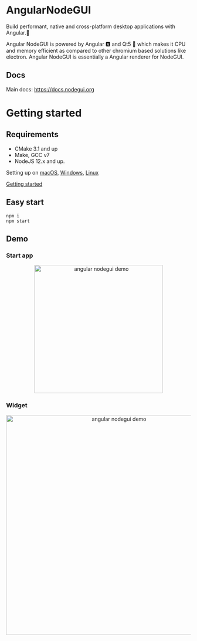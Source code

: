 # AngularNodeGUI

Build performant, native and cross-platform desktop applications with Angular.🚀

Angular NodeGUI is powered by Angular 🅰️ and Qt5 💚 which makes it CPU and memory efficient as compared to other chromium based solutions like electron. Angular NodeGUI is essentially a Angular renderer for NodeGUI.

## Docs

Main docs: https://docs.nodegui.org

# Getting started

## Requirements

- CMake 3.1 and up
- Make, GCC v7
- NodeJS 12.x and up.

Setting up on [macOS](https://docs.nodegui.org/docs/guides/getting-started#setting-up-on-macos), [Windows](https://docs.nodegui.org/docs/guides/getting-started#setting-up-on-windows), [Linux](https://docs.nodegui.org/docs/guides/getting-started#setting-up-on-linux)

[Getting started](https://docs.nodegui.org/docs/guides/getting-started)

## Easy start

```
npm i
npm start
```

## Demo

### Start app

<p align="center">
  <img src="https://raw.githubusercontent.com/irustm/angular-nodegui/master/demo/demo_app.png" width="350" title="angular nodegui demo">
</p>

### Widget

<p align="center">
  <img src="https://raw.githubusercontent.com/irustm/angular-nodegui/master/demo/demo_weather_widget.png" width="600" title="angular nodegui demo">
</p>
